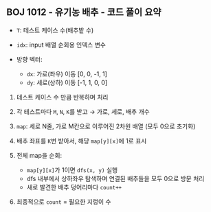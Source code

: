 ## BOJ 1012 - 유기농 배추 - 코드 풀이 요약

- `T`: 테스트 케이스 수(배추밭 수)
- `idx`: input 배열 순회용 인덱스 변수

- 방향 벡터:
  - `dx`: 가로(좌우) 이동 [0, 0, -1, 1]
  - `dy`: 세로(상하) 이동 [-1, 1, 0, 0]

1. 테스트 케이스 수 만큼 반복하며 처리
2. 각 테스트마다 `M`, `N`, `K`를 받고 → 가로, 세로, 배추 개수
3. `map`: 세로 N줄, 가로 M칸으로 이루어진 2차원 배열 (모두 0으로 초기화)
4. 배추 좌표를 `K`번 받아서, 해당 `map[y][x]`에 1로 표시

5. 전체 map을 순회:

   - `map[y][x]`가 1이면 `dfs(x, y)` 실행
   - dfs 내부에서 상하좌우 탐색하며 연결된 배추들을 모두 0으로 방문 처리
   - 새로 발견한 배추 덩어리마다 `count++`

6. 최종적으로 `count` = 필요한 지렁이 수
